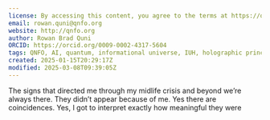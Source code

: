 ```yaml
---
license: By accessing this content, you agree to the terms at https://qnfo.org/LICENSE
email: rowan.quni@qnfo.org
website: http://qnfo.org
author: Rowan Brad Quni
ORCID: https://orcid.org/0009-0002-4317-5604
tags: QNFO, AI, quantum, informational universe, IUH, holographic principle
created: 2025-01-15T20:29:17Z
modified: 2025-03-08T09:39:05Z
---
```


The signs that directed me through my midlife crisis and beyond we’re always there. They didn’t appear because of me. Yes there are coincidences. Yes, I got to interpret exactly how meaningful they were
